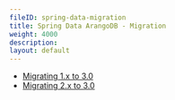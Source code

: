 ```yaml
---
fileID: spring-data-migration
title: Spring Data ArangoDB - Migration
weight: 4000
description: 
layout: default
---
```

- [Migrating 1.x to 3.0](spring-data-migration-migrating-1-x-3-0)
- [Migrating 2.x to 3.0](spring-data-migration-migrating-2-x-3-0)
